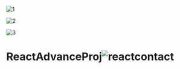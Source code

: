 

![1](https://github.com/RadhikaaSathe/ReactAdvanceProj/assets/72306932/eb13e431-59bb-46aa-9152-5589fc76b8be)

![2](https://github.com/RadhikaaSathe/ReactAdvanceProj/assets/72306932/877630af-874f-4c92-a42f-b8b636921110)

![3](https://github.com/RadhikaaSathe/ReactAdvanceProj/assets/72306932/f8677c57-c190-4724-ac53-320ceec33486)

# ReactAdvanceProj![reactcontact](https://github.com/RadhikaaSathe/ReactAdvanceProj/assets/72306932/291e9e80-1668-4940-9de6-bf1be04b74b4)
